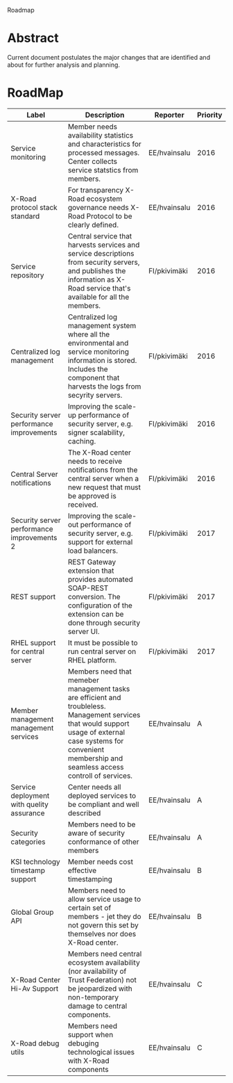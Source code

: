Roadmap

# Abstract

Current document postulates the major changes that are identified and about for further analysis and planning.

# RoadMap

| Label | Description | Reporter | Priority
| ---- | ---- | ---- | ----
| Service monitoring | Member needs availability statistics and characteristics for processed messages. Center collects service statstics from members.  | EE/hvainsalu | 2016
| X-Road protocol stack standard | For transparency X-Road ecosystem governance needs X-Road Protocol to be clearly defined. | EE/hvainsalu | 2016 
| Service repository | Central service that harvests services and service descriptions from security servers, and publishes the information as X-Road service that's available for all the members. | FI/pkivimäki | 2016
| Centralized log management | Centralized log management system where all the environmental and service monitoring information is stored. Includes the component that harvests the logs from secyrity servers. | FI/pkivimäki | 2016
| Security server performance improvements | Improving the scale-up performance of security server, e.g. signer scalability, caching.  | FI/pkivimäki | 2016
| Central Server notifications | The X-Road center needs to receive notifications from the central server when a new request that must be approved is received.  | FI/pkivimäki | 2016
| Security server performance improvements 2 | Improving the scale-out performance of security server, e.g. support for external load balancers.  | FI/pkivimäki | 2017
| REST support | REST Gateway extension that provides automated SOAP-REST conversion. The configuration of the extension can be done through security server UI. | FI/pkivimäki | 2017
| RHEL support for central server | It must be possible to run central server on RHEL platform. | FI/pkivimäki | 2017
| Member management management services | Members need that memeber management tasks are efficient and troubleless. Management services that would support usage of external case systems for convenient membership and seamless access controll of services. | EE/hvainsalu | A
| Service deployment with quelity assurance | Center needs all deployed services to be compliant and well described | EE/hvainsalu | A
| Security categories | Members need to be aware of security conformance of other members | EE/hvainsalu | A
| KSI technology timestamp support | Member needs cost effective timestamping | EE/hvainsalu | B
| Global Group API | Members need to allow service usage to certain set of members - jet they do not govern this set by themselves nor does X-Road center. | EE/hvainsalu | B
| X-Road Center Hi-Av Support | Members need central ecosystem availability (nor availability of Trust Federation) not be jeopardized with non-temporary damage to central components. | EE/hvainsalu | C
| X-Road debug utils | Members need support when debuging technological issues with X-Road components | EE/hvainsalu | C

